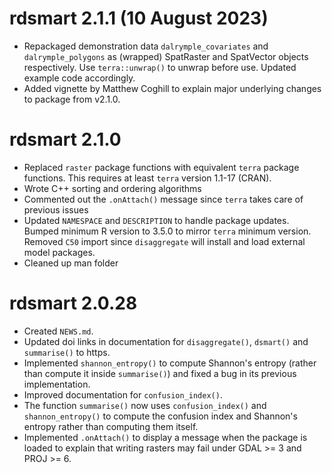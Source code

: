 # rdsmart 2.1.1 (10 August 2023)

* Repackaged demonstration data `dalrymple_covariates` and `dalrymple_polygons` as (wrapped) SpatRaster and SpatVector objects respectively. Use `terra::unwrap()` to unwrap before use. Updated example code accordingly.
* Added vignette by Matthew Coghill to explain major underlying changes to package from v2.1.0.

# rdsmart 2.1.0

* Replaced `raster` package functions with equivalent `terra` package functions. This requires at least `terra` version 1.1-17 (CRAN).
* Wrote C++ sorting and ordering algorithms
* Commented out the `.onAttach()` message since `terra` takes care of previous issues
* Updated `NAMESPACE` and `DESCRIPTION` to handle package updates. Bumped minimum R version to 3.5.0 to mirror `terra` minimum version. Removed `C50` import since `disaggregate` will install and load external model packages.
* Cleaned up man folder

# rdsmart 2.0.28

* Created `NEWS.md`.
* Updated doi links in documentation for `disaggregate()`, `dsmart()` and `summarise()` to https.
* Implemented `shannon_entropy()` to compute Shannon's entropy (rather than compute it inside `summarise()`) and fixed a bug in its previous implementation.
* Improved documentation for `confusion_index()`.
* The function `summarise()` now uses `confusion_index()` and `shannon_entropy()` to compute the confusion index and Shannon's entropy rather than computing them itself.
* Implemented `.onAttach()` to display a message when the package is loaded to explain that writing rasters may fail under GDAL >= 3 and PROJ >= 6.